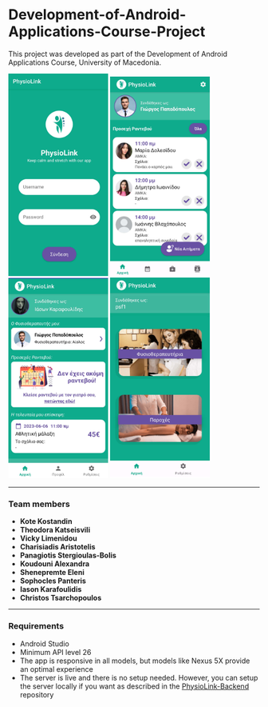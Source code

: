 # Development-of-Android-Applications-Course-Project
This project was developed as part of the Development of Android Applications Course, University of Macedonia.
<div float="left">
    <img src="screenshots/login_screen.jpg" width="200"/>
    <img src="screenshots/doc_home_page.jpg" width="200"/>
    <img src="screenshots/patient_home_screen.jpg" width="200"/>
    <img src="screenshots/psf_home_screen.jpg" width="200"/>
</div>
<hr>

### Team members
<ul>
    <li><b>Kote Kostandin</b></li>
    <li><b>Theodora Katseisvili</b></li>
    <li><b>Vicky Limenidou</b></li>
    <li><b>Charisiadis Aristotelis</b></li>
    <li><b>Panagiotis Stergioulas-Bolis</b></li>
    <li><b>Koudouni Alexandra</b></li>
    <li><b>Shenepremte Eleni</b></li>
    <li><b>Sophocles Panteris</b></li>
    <li><b>Iason Karafoulidis</b></li>
    <li><b>Christos Tsarchopoulos</b></li>
</ul>
<hr>

### Requirements
<ul>
    <li>Android Studio</li>
    <li>Minimum API level 26</li>
    <li>The app is responsive in all models, but models like Nexus 5X provide an optimal experience</li>
    <li>The server is live and there is no setup needed. However, you can setup the server locally if you want as described in the <a href="https://github.com/setokk/PhysioLink-Backend#running-the-app">PhysioLink-Backend</a> repository</li>
</ul>

